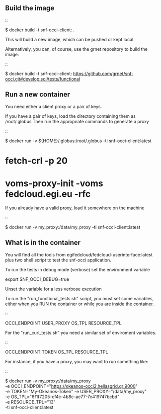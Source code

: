 Build the image
---------------

::

  $ docker build -t snf-occi-client:<version> .

This will build a new image, which can be pushed or kept local.

Alternatively, you can, of course, use the grnet repository to build the image:

::

  $ docker build -t snf-occi-client:<version> https://github.com/grnet/snf-occi.git#develop:soi/tests/functional

Run a new container
-------------------
You need either a client proxy or a pair of keys.

If you have a pair of keys, load the directory containing them as /root/.globus
Then run the appropriate commands to generate a proxy

::

  $ docker run -v ${HOME}/.globus:/root/.globus -ti snf-occi-client:latest
  # fetch-crl -p 20
  # voms-proxy-init -voms fedcloud.egi.eu -rfc

If you already have a valid proxy, load it somewhere on the machine

::

  $ docker run -v my_proxy:/data/my_proxy  -ti snf-occi-client:latest

What is in the container
------------------------
You will find all the tools from egifedcloud/fedcloud-userinterface:latest plus
two shell script to test the snf-occi application.

To run the tests in debug mode (verbose) set the environment variable

export SNF_OCCI_DEBUG=true

Unset the variable for a less verbose execution

To run the "run_functional_tests.sh" script, you must set some variables,
either when you RUN the container or while you are inside the container.

::

  OCCI_ENDPOINT
  USER_PROXY
  OS_TPL
  RESOURCE_TPL

For the "run_curl_tests.sh" you need a similar set of enviroment variables.

::

  OCCI_ENDPOINT
  TOKEN
  OS_TPL
  RESOURCE_TPL

For instance, if you have a proxy, you may want to run something like:

::

  $ docker run -v my_proxy:/data/my_proxy \
    -e OCCI_ENDPOINT="https://okeanos-occi2.hellasgrid.gr:9000" \
    -e TOKEN="My-Okeanos-Token"
    -e USER_PROXY="/data/my_proxy" \
    -e OS_TPL="6f1f7205-cf4c-4b8c-ae77-7c419747bcbd"\
    -e RESOURCE_TPL="13"\
    -ti snf-occi-client:latest

